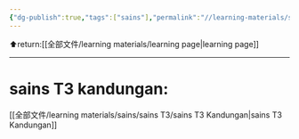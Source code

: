 ```yaml
---
{"dg-publish":true,"tags":["sains"],"permalink":"//learning-materials/sains/sains-t1-5-kandungan/","dgPassFrontmatter":true}
---
```


⬆return:[[全部文件/learning materials/learning page\|learning page]]

---

# sains T3 kandungan:
[[全部文件/learning materials/sains/sains T3/sains T3 Kandungan\|sains T3 Kandungan]]

